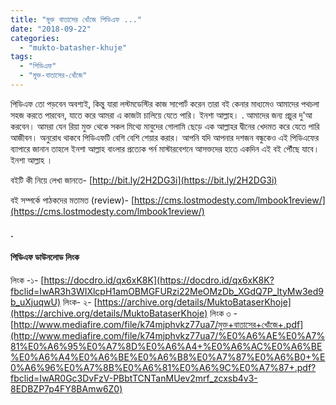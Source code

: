 ```yaml
---
title: "মুক্ত বাতাসের খোঁজে পিডিএফ ..."
date: "2018-09-22"
categories: 
  - "mukto-batasher-khuje"
tags: 
  - "পিডিএফ"
  - "মুক্ত-বাতাসের-খোঁজে"
---
```


পিডিএফ তো পড়বেন অবশ্যই, কিন্তু যারা লস্টমডেস্টির কাজ সাপোর্ট করেন তারা বই কেনার মাধ্যমেও আমাদের পথচলা সহজ করতে পারবেন, যাতে করে আমরা এ কাজটা চালিয়ে যেতে পারি। ইনশা আল্লাহ। . আমাদের জন্য প্রচুর দু'আ করবেন। আমরা যেন রিয়া মুক্ত থেকে সকল মিথ্যে মাবুদের গোলামি ছেড়ে এক আল্লাহর দ্বীনের খেদমত করে যেতে পারি আজীবন। অনুরোধ থাকবে পিডিএফটি বেশি বেশি শেয়ার করার। আপনি যদি আপনার দশজন বন্ধুকেও এই পিডিএফের ব্যাপারে জানান তাহলে ইনশা আল্লাহ বাংলার প্রত্যেক পর্ন মাস্টারবেশনে আসক্তদের হাতে একদিন এই বই পৌঁছে যাবে। ইনশা আল্লাহ ।

বইটি কী নিয়ে লেখা জানতে- [http://bit.ly/2H2DG3i](https://bit.ly/2H2DG3i)

বই সম্পর্কে পাঠকদের মতামত (review)- [https://cms.lostmodesty.com/lmbook1review/](https://cms.lostmodesty.com/lmbook1review/)

#### .

#### **পিডিএফ ডাউনলোড লিংক**

লিংক -১- [https://docdro.id/qx6xK8K](https://docdro.id/qx6xK8K?fbclid=IwAR3h3WIXlcpH1amOBMGFURzi22MeOMzDb_XGdQ7P_ltyMw3ed9b_uXjuqwU) লিংক- ২- [https://archive.org/details/MuktoBataserKhoje](https://archive.org/details/MuktoBataserKhoje) লিংক ৩ - [http://www.mediafire.com/file/k74mjphvkz77ua7/মুক্ত+বাতাসের+খোঁজে+.pdf](http://www.mediafire.com/file/k74mjphvkz77ua7/%E0%A6%AE%E0%A7%81%E0%A6%95%E0%A7%8D%E0%A6%A4+%E0%A6%AC%E0%A6%BE%E0%A6%A4%E0%A6%BE%E0%A6%B8%E0%A7%87%E0%A6%B0+%E0%A6%96%E0%A7%8B%E0%A6%81%E0%A6%9C%E0%A7%87+.pdf?fbclid=IwAR0Gc3DvFzV-PBbtTCNTanMUev2mrf_zcxsb4v3-8EDBZP7p4FY8BAmw6Z0)
